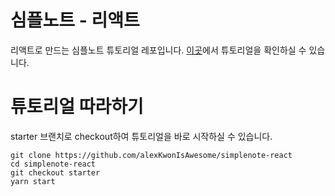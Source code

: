 # 심플노트 - 리액트

리액트로 만드는 심플노트 튜토리얼 레포입니다. [이곳](https://medium.com/@khwsc1/)에서 튜토리얼을 확인하실 수 있습니다.

# 튜토리얼 따라하기

starter 브랜치로 checkout하여 튜토리얼을 바로 시작하실 수 있습니다.

```
git clone https://github.com/alexKwonIsAwesome/simplenote-react
cd simplenote-react
git checkout starter
yarn start
```